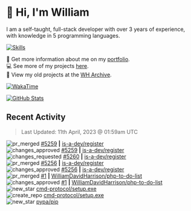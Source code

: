 # 👋 Hi, I'm William
I am a self-taught, full-stack developer with over 3 years of experience, with knowledge in 5 programming languages.

[![Skills](https://skillicons.dev/icons?i=css,cloudflare,discord,bots,docker,express,firebase,git,github,githubactions,html,js,linux,md,mongodb,netlify,nodejs,php,py,replit,tailwind,ts,vercel,vscode,wordpress,workers)](https://wdh.gg/dev)

🧑 Get more information about me on my [portfolio](https://wdh.gg/dev).
<br>
💻 See more of my projects [here](https://wdh.gg/github-org).
<br>
📁 View my old projects at the [WH Archive](https://wdh.gg/archive).

[![WakaTime](https://wakatime.com/badge/user/817e29c1-e1ac-4adc-936b-37bfa447c165.svg?style=for-the-badge)](https://wdh.gg/wakatime)

[![GitHub Stats](https://github-readme-stats.vercel.app/api?username=williamdavidharrison&theme=algolia&show_icons=true&border_radius=8&count_private=true&include_all_commits=true)](https://wdh.gg/github)

## Recent Activity
<!--RECENT_ACTIVITY:last_update-->
> Last Updated: 11th April, 2023 @ 01:59am UTC
<!--RECENT_ACTIVITY:last_update_end-->

<!--RECENT_ACTIVITY:start-->
![pr_merged](https://cdn.jsdelivr.net/gh/Readme-Workflows/Readme-Icons@main/icons/octicons/PullRequestMerged.svg) [#5259](https://github.com/is-a-dev/register/pull/5259) **|** [is-a-dev/register](https://github.com/is-a-dev/register)<br>
![changes_approved](https://cdn.jsdelivr.net/gh/Readme-Workflows/Readme-Icons@main/icons/octicons/ApprovedChanges.svg) [#5259](https://github.com/is-a-dev/register/pull/5259#pullrequestreview-1378268181) **|** [is-a-dev/register](https://github.com/is-a-dev/register)<br>
![changes_requested](https://cdn.jsdelivr.net/gh/Readme-Workflows/Readme-Icons@main/icons/octicons/RequestedChanges.svg) [#5260](https://github.com/is-a-dev/register/pull/5260#pullrequestreview-1378267562) **|** [is-a-dev/register](https://github.com/is-a-dev/register)<br>
![pr_merged](https://cdn.jsdelivr.net/gh/Readme-Workflows/Readme-Icons@main/icons/octicons/PullRequestMerged.svg) [#5256](https://github.com/is-a-dev/register/pull/5256) **|** [is-a-dev/register](https://github.com/is-a-dev/register)<br>
![changes_approved](https://cdn.jsdelivr.net/gh/Readme-Workflows/Readme-Icons@main/icons/octicons/ApprovedChanges.svg) [#5256](https://github.com/is-a-dev/register/pull/5256#pullrequestreview-1378267298) **|** [is-a-dev/register](https://github.com/is-a-dev/register)<br>
![pr_merged](https://cdn.jsdelivr.net/gh/Readme-Workflows/Readme-Icons@main/icons/octicons/PullRequestMerged.svg) [#1](https://github.com/WilliamDavidHarrison/php-to-do-list/pull/1) **|** [WilliamDavidHarrison/php-to-do-list](https://github.com/WilliamDavidHarrison/php-to-do-list)<br>
![changes_approved](https://cdn.jsdelivr.net/gh/Readme-Workflows/Readme-Icons@main/icons/octicons/ApprovedChanges.svg) [#1](https://github.com/WilliamDavidHarrison/php-to-do-list/pull/1#pullrequestreview-1378233341) **|** [WilliamDavidHarrison/php-to-do-list](https://github.com/WilliamDavidHarrison/php-to-do-list)<br>
![new_star](https://cdn.jsdelivr.net/gh/Readme-Workflows/Readme-Icons@main/icons/octicons/StarredRepositoryYellow.svg) [cmd-protocol/setup.exe](https://github.com/cmd-protocol/setup.exe)<br>
![create_repo](https://cdn.jsdelivr.net/gh/Readme-Workflows/Readme-Icons@main/icons/octicons/Repository.svg) [cmd-protocol/setup.exe](https://github.com/cmd-protocol/setup.exe)<br>
![new_star](https://cdn.jsdelivr.net/gh/Readme-Workflows/Readme-Icons@main/icons/octicons/StarredRepositoryYellow.svg) [pypa/pip](https://github.com/pypa/pip)<br>
<!--RECENT_ACTIVITY:end-->
